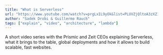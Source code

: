 ```yaml
---
title: "What is Serverless"
url: "https://www.youtube.com/watch?v=prgLxIL9yOk&list=PLUVZjQltoA3zXZ1ImqgO3ImQH4IFOYHcq"
author: "Sadek Drobi & Guillermo Rauch"
tags: ["explain", "video", "architecture", "lambda"]
---
```


A short video series with the Prismic and Zeit CEOs explaining Serverless, what it brings to the table, global deployments and how it allows to build scalable, fast websites.
